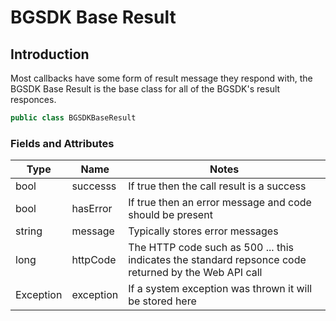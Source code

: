 # BGSDK Base Result

## Introduction

Most callbacks have some form of result message they respond with, the BGSDK Base Result is the base class for all of the BGSDK's result responces.

```csharp
public class BGSDKBaseResult
```

### Fields and Attributes

| Type      | Name      | Notes                                                                                                |
| --------- | --------- | ---------------------------------------------------------------------------------------------------- |
| bool      | successs  | If true then the call result is a success                                                            |
| bool      | hasError  | If true then an error message and code should be present                                             |
| string    | message   | Typically stores error messages                                                                      |
| long      | httpCode  | The HTTP code such as 500 ... this indicates the standard repsonce code returned by the Web API call |
| Exception | exception | If a system exception was thrown it will be stored here                                              |
